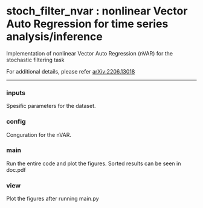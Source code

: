 # stoch_filter_nvar : nonlinear Vector Auto Regression for time series analysis/inference 

Implementation of nonlinear Vector Auto Regression (nVAR) for the stochastic filtering task

For additional details, please refer [arXiv:2206.13018](https://arxiv.org/abs/2206.13018)

-----
### inputs
Spesific parameters for the dataset.
### config
Conguration for the nVAR. 
### main
Run the entire code and plot the figures. Sorted results can be seen in doc.pdf
### view
Plot the figures after running main.py
